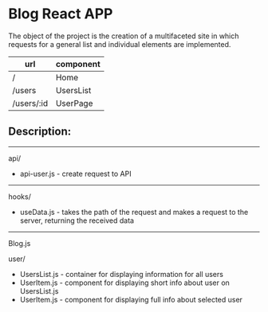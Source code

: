 #  Blog React APP

The object of the project is the creation of a multifaceted site in which requests for a general list and individual elements are implemented.

|     **url**     |     **component**       |
|-------------------|----------------------------|
|          /          |          Home          |
|          /users          |          UsersList          |
|          /users/:id          |UserPage         |


##  Description:
_______________________________________________________________________________________________

api/
+ api-user.js - create request to API

__________________________________________________________________________________________________________

hooks/

+  useData.js - takes the path of the request and makes a request to the server, returning the received data

___________________________________________________________________________________________________________

Blog.js 

user/
+  UsersList.js - container for displaying information for all users
+  UserItem.js - component for displaying short info about user on UsersList.js
+  UserItem.js - component for displaying full info about selected user
